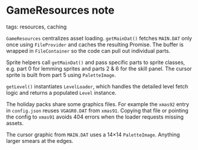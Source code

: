 # GameResources note

tags: resources, caching

`GameResources` centralizes asset loading. `getMainDat()` fetches `MAIN.DAT` only once using `FileProvider` and caches the resulting Promise. The buffer is wrapped in `FileContainer` so the code can pull out individual parts.

Sprite helpers call `getMainDat()` and pass specific parts to sprite classes, e.g. part 0 for lemming sprites and parts 2 & 6 for the skill panel. The cursor sprite is built from part 5 using `PaletteImage`.

`getLevel()` instantiates `LevelLoader`, which handles the detailed level fetch logic and returns a populated `Level` instance.

The holiday packs share some graphics files. For example the `xmas92` entry in
`config.json` reuses `VGAGR0.DAT` from `xmas91`. Copying that file or pointing
the config to `xmas91` avoids 404 errors when the loader requests missing
assets.

The cursor graphic from `MAIN.DAT` uses a 14×14 `PaletteImage`. Anything larger smears at the edges.
